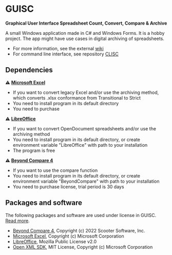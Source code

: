 # GUISC
**Graphical User Interface Spreadsheet Count, Convert, Compare & Archive**

A small Windows application made in C# and Windows Forms. It is a hobby project. The app might have use cases in digital archiving of spreadsheets. 

* For more information, see the external [wiki](https://github.com/Asbjoedt/CLISC/wiki)
* For command line interface, see repository [CLISC](https://github.com/Asbjoedt/CLISC)

## Dependencies

:warning: **[Microsoft Excel](https://www.microsoft.com/en-us/microsoft-365/excel)**
* If you want to convert legacy Excel and/or use the archiving method, which converts .xlsx conformance from Transitional to Strict
* You need to install program in its default directory
* You need to purchase

:warning: **[LibreOffice](https://www.libreoffice.org/)**
* If you want to convert OpenDocument spreadsheets and/or use the archiving method
* You need to install program in its default directory, or create environment variable "LibreOffice" with path to your installation
* The program is free

:warning: **[Beyond Compare 4](https://www.scootersoftware.com/)**
* If you want to use the compare function
* You need to install program in its default directory, or create environment variable "BeyondCompare" with path to your installation
* You need to purchase license, trial period is 30 days

## Packages and software
  
The following packages and software are used under license in GUISC. [Read more](https://github.com/Asbjoedt/CLISC/wiki/Dependencies).

* [Beyond Compare 4](https://www.scootersoftware.com/index.php), Copyright (c) 2022 Scooter Software, Inc.
* [Microsoft Excel](https://www.microsoft.com/en-us/microsoft-365/excel), Copyright (c) Microsoft Corporation
* [LibreOffice](https://www.libreoffice.org/), Mozilla Public License v2.0
* [Open XML SDK](https://github.com/OfficeDev/Open-XML-SDK), MIT License, Copyright (c) Microsoft Corporation

